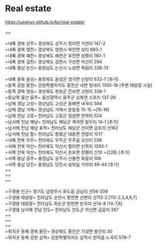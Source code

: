 # Real estate
https://uegnuy.github.io/ko/real-estate/
<br>
<br> == 
<br> 
<br> =내륙 경북 상주= 경상북도 상주시 청리면 가천리 147-2
<br> =내륙 경북 영천= 경상북도 영천시 북안면 상리 693-1
<br> =내륙 경북 예천= 경상북도 예천군 유천면 성평리 180-1
<br> =내륙 경북 김천= 경상북도 김천시 구성면 마산리 294
<br> =내륙 충남 논산= 충청남도 논산시 노성면 죽림리 338-13
<br> 
<br> =내륙 충북 음성= 충청북도 음성군 생극면 신양리 632-7 [추가]
<br> =동쪽 강원 홍천= 강원특별자치도 홍천군 내면 방내리 1300-16 (주변 태양광 시설)
<br> =동쪽 경북 청송= 경상북도 청송군 진보면 고현리 338-1
<br> =동남쪽 울산 울주= 울산광역시 울주군 상북면 소호리 137-26
<br> =남해 경남 고성= 경상남도 고성군 동해면 내곡리 594
<br> =남해 경남 거제= 경상남도 거제시 문동동 15-15 =(15-16)
<br> =남해 전남 고흥= 전라남도 고흥군 점암면 천학리 524
<br> =남서해 전남 해남= 전라남도 해남군 계곡면 잠두리 14-1 [추가]
<br> =남서해 전남 해남 표적= 전라남도 해남군 산이면 금호리 산162
<br> =남서해 전남 함= 전라남도 함평군 대동면 연암리 1017
<br> =내륙 전북 무주= 전라북도 무주군 무주읍 오산리 538
<br> =서해 전북 익산= 전라북도 익산시 함라면 신목리 1293-1
<br> =서쪽 전북 익산= 전라북도 익산시 춘포면 창평리 산10 =(228) [추가]
<br> =서쪽 충남 공주= 충청남도 공주시 신풍면 화흥리 106
<br> =서쪽 충남 당진= 충청남도 당진시 송악읍 가학리 49-44 [추가]
<br> == 
<br> == 
<br> == 
<br>
<br> =구경용 인근= 경기도 남양주시 화도읍 금남리 산56-209
<br> =구경용 태양광= 전라남도 순천시 황전면 선변리 산112-2 [112-2,3,4,6,7]
<br> =구경용 태양광= 전라남도 화순군 한천면 반곡리 산14-8 [14-7,8]
<br> =구경용 남서해 전남 진도= 전라남도 진도군 의신면 금갑리 287
<br> == 
<br> == 
<br> == 
<br> =위치굿 동해 경북 울진= 경상북도 울진군 기성면 봉산리 30
<br> =위치굿 동해 강원 삼척= 강원특별자치도 삼척시 원덕읍 노곡리 578-7
